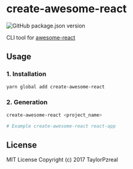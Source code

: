 # create-awesome-react

![GitHub package.json version](https://img.shields.io/github/package-json/v/TaylorPzreal/create-awesome-react.svg)

CLI tool for [awesome-react](https://github.com/TaylorPzreal/awesome-react)

## Usage

### 1. Installation

```bash
yarn global add create-awesome-react
```

### 2. Generation

```bash
create-awesome-react <project_name>

# Example create-awesome-react react-app
```

## License

MIT License Copyright (c) 2017 TaylorPzreal
